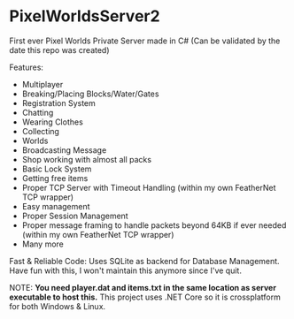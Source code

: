 # PixelWorldsServer2
First ever Pixel Worlds Private Server made in C# (Can be validated by the date this repo was created)

Features:

- Multiplayer
- Breaking/Placing Blocks/Water/Gates
- Registration System
- Chatting
- Wearing Clothes
- Collecting
- Worlds
- Broadcasting Message
- Shop working with almost all packs
- Basic Lock System
- Getting free items
- Proper TCP Server with Timeout Handling (within my own FeatherNet TCP wrapper)
- Easy management
- Proper Session Management
- Proper message framing to handle packets beyond 64KB if ever needed (within my own FeatherNet TCP wrapper)
- Many more

Fast & Reliable Code: Uses SQLite as backend for Database Management.
Have fun with this, I won't maintain this anymore since I've quit.

NOTE: **You need player.dat and items.txt in the same location as server executable to host this.**
This project uses .NET Core so it is crossplatform for both Windows & Linux.

